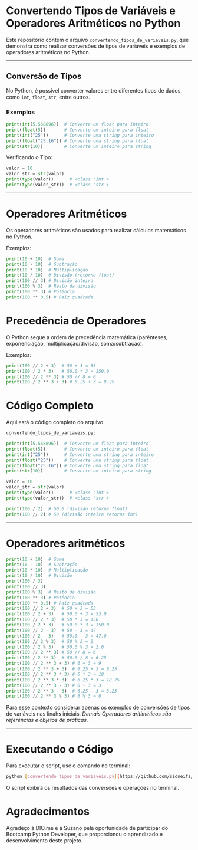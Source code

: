 # Convertendo Tipos de Variáveis e Operadores Aritméticos no Python

Este repositório contém o arquivo `convertendo_tipos_de_variaveis.py`, que demonstra como realizar conversões de tipos de variáveis e exemplos de operadores aritméticos no Python.

---

## Conversão de Tipos

No Python, é possível converter valores entre diferentes tipos de dados, como `int`, `float`, `str`, entre outros.

### Exemplos

```python
print(int(5.568896))  # Converte um float para inteiro
print(float(5))       # Converte um inteiro para float
print(int("25"))      # Converte uma string para inteiro
print(float("25.16")) # Converte uma string para float
print(str(10))        # Converte um inteiro para string
```

Verificando o Tipo:

```python
valor = 10
valor_str = str(valor)
print(type(valor))      # <class 'int'>
print(type(valor_str))  # <class 'str'>
```

---

# Operadores Aritméticos

Os operadores aritméticos são usados para realizar cálculos matemáticos no Python.

Exemplos:

```python
print(10 + 10)  # Soma
print(10 - 10)  # Subtração
print(10 * 10)  # Multiplicação
print(10 / 10)  # Divisão (retorna float)
print(100 // 3) # Divisão inteira
print(100 % 3)  # Resto da divisão
print(100 ** 3) # Potência
print(100 ** 0.5) # Raiz quadrada
```

# Precedência de Operadores

O Python segue a ordem de precedência matemática (parênteses, exponenciação, multiplicação/divisão, soma/subtração).

Exemplos:

```python
print(100 // 2 + 3)  # 50 + 3 = 53
print(100 / 2 * 3)   # 50.0 * 3 = 150.0
print(100 // 2 ** 3) # 50 // 8 = 6
print(100 / 2 ** 3 + 3) # 6.25 + 3 = 9.25
```

# Código Completo

Aqui está o código completo do arquivo

```bash
convertendo_tipos_de_variaveis.py:
```

```python
print(int(5.568896))  # Converte um float para inteiro
print(float(5))       # Converte um inteiro para float
print(int("25"))      # Converte uma string para inteiro
print(float("25"))    # Converte uma string para float
print(float("25.16")) # Converte uma string para float
print(str(10))        # Converte um inteiro para string

valor = 10
valor_str = str(valor)
print(type(valor))      # <class 'int'>
print(type(valor_str))  # <class 'str'>

print(100 / 2)  # 50.0 (divisão retorna float)
print(100 // 2) # 50 (divisão inteira retorna int)
```

---

# Operadores aritméticos

```python
print(10 + 10)  # Soma
print(10 - 10)  # Subtração
print(10 * 10)  # Multiplicação
print(10 / 10)  # Divisão
print(100 / 3)
print(100 // 3)
print(100 % 3)  # Resto da divisão
print(100 ** 3) # Potência
print(100 ** 0.5) # Raiz quadrada
print(100 // 2 + 3)  # 50 + 3 = 53
print(100 / 2 + 3)   # 50.0 + 3 = 53.0
print(100 // 2 * 3)  # 50 * 3 = 150
print(100 / 2 * 3)   # 50.0 * 3 = 150.0
print(100 // 2 - 3)  # 50 - 3 = 47
print(100 / 2 - 3)   # 50.0 - 3 = 47.0
print(100 // 2 % 3)  # 50 % 3 = 2
print(100 / 2 % 3)   # 50.0 % 3 = 2.0
print(100 // 2 ** 3) # 50 // 8 = 6
print(100 / 2 ** 3)  # 50.0 / 8 = 6.25
print(100 // 2 ** 3 + 3) # 6 + 3 = 9
print(100 / 2 ** 3 + 3)  # 6.25 + 3 = 9.25
print(100 // 2 ** 3 * 3) # 6 * 3 = 18
print(100 / 2 ** 3 * 3)  # 6.25 * 3 = 18.75
print(100 // 2 ** 3 - 3) # 6 - 3 = 3
print(100 / 2 ** 3 - 3)  # 6.25 - 3 = 3.25
print(100 // 2 ** 3 % 3) # 6 % 3 = 0
```

Para esse contexto considerar apenas os exemplos de conversões de tipos de variáveis nas linahs iniciais.
_*Demais Operadores aritiméticos são referências e objetos de práticas.*_

---
# Executando o Código

Para executar o script, use o comando no terminal:
```bash
python [convertendo_tipos_de_variaveis.py](https://github.com/sidneifs/Python/blob/main/PYTHON_05/convertendo_tipos_de_variaveis.py)
```

O script exibirá os resultados das conversões e operações no terminal.

# Agradecimentos

Agradeço à DIO.me e à Suzano pela oportunidade de participar do Bootcamp Python Developer, que proporcionou o aprendizado e desenvolvimento deste projeto.
